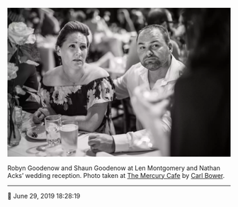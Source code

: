 ![Robyn and Shaun Goodenow at Len Montgomery and Nathan Acks’ wedding reception](assets/1f7f439cdf3711451b4cf0e8f64f5456.webp)

Robyn Goodenow and Shaun Goodenow at Len Montgomery and Nathan Acks’ wedding reception. Photo taken at [The Mercury Cafe](http://mercurycafe.com/) by [Carl Bower](http://carlbowerphotos.com/).

- - - -

<span aria-hidden="true">📅</span> June 29, 2019 18:28:19
